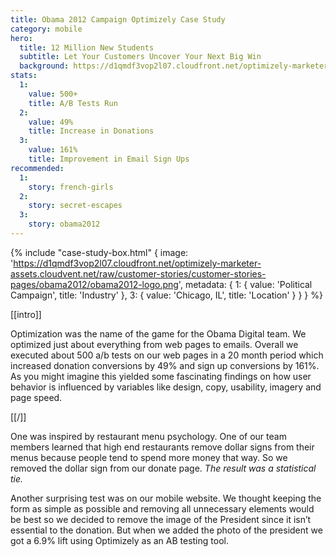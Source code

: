 ```yaml
---
title: Obama 2012 Campaign Optimizely Case Study
category: mobile
hero:
  title: 12 Million New Students
  subtitle: Let Your Customers Uncover Your Next Big Win
  background: https://d1qmdf3vop2l07.cloudfront.net/optimizely-marketer-assets.cloudvent.net/raw/customer-stories/customer-stories-pages/obama2012/obama2012-hero.jpg
stats:
  1:
    value: 500+
    title: A/B Tests Run
  2:
    value: 49%
    title: Increase in Donations
  3:
    value: 161%
    title: Improvement in Email Sign Ups
recommended:
  1:
    story: french-girls
  2:
    story: secret-escapes
  3:
    story: obama2012
---
```

{% include "case-study-box.html"
    {
    image: 'https://d1qmdf3vop2l07.cloudfront.net/optimizely-marketer-assets.cloudvent.net/raw/customer-stories/customer-stories-pages/obama2012/obama2012-logo.png',
    metadata: {
      1: {
        value: 'Political Campaign',
        title: 'Industry'
      },
      3: {
        value: 'Chicago, IL',
        title: 'Location'
      }
    }
  }
%}

[[intro]]

Optimization was the name of the game for the Obama Digital team. We optimized just about everything from web pages to emails. Overall we executed about 500 a/b tests on our web pages in a 20 month period which increased donation conversions by 49% and sign up conversions by 161%. As you might imagine this yielded some fascinating findings on how user behavior is influenced by variables like design, copy, usability, imagery and page speed.

[[/]]

One was inspired by restaurant menu psychology. One of our team members learned that high end restaurants remove dollar signs from their menus because people tend to spend more money that way. So we removed the dollar sign from our donate page. *The result was a statistical tie.*

Another surprising test was on our mobile website. We thought keeping the form as simple as possible and removing all unnecessary elements would be best so we decided to remove the image of the President since it isn’t essential to the donation. But when we added the photo of the president we got a 6.9% lift using Optimizely as an AB testing tool.

